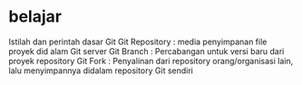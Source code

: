 # belajar
Istilah dan perintah dasar Git
Git Repository : media penyimpanan file proyek did alam Git server
Git Branch : Percabangan untuk versi baru dari proyek repository
Git Fork : Penyalinan dari repository orang/organisasi lain, lalu menyimpannya didalam repository Git sendiri
